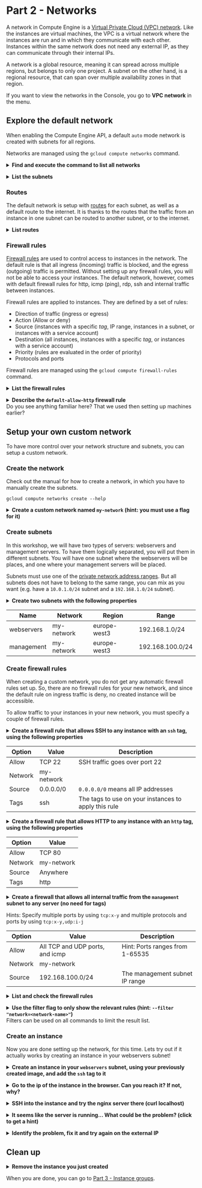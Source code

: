 # Part 2 - Networks
A network in Compute Engine is a [Virtual Private Cloud (VPC) network](https://cloud.google.com/compute/docs/vpc/).
Like the instances are virtual machines, the VPC is a virtual network where the instances are run and in which they communicate with each other.
Instances within the same network does not need any external IP, as they can communicate through their internal IPs.

A network is a global resource, meaning it can spread across multiple regions, but belongs to only one project.
A subnet on the other hand, is a regional resource, that can span over multiple availability zones in that region.

If you want to view the networks in the Console, you go to **VPC network** in the menu.

## Explore the default network
When enabling the Compute Engine API, a default `auto` mode network is created with subnets for all regions.

Networks are managed using the `gcloud compute networks` command.


<p>
<details>
<summary><strong>
Find and execute the command to list all networks
</strong></summary>

```
gcloud compute networks list
```
</details>
</p>

<p>
<details>
<summary><strong>
List the subnets
</strong></summary>

```
gcloud compute networks subnets list
```
</details>
</p>

### Routes
The default network is setup with [routes](https://cloud.google.com/compute/docs/vpc/routes) for each subnet, as well as a default route to the internet.
It is thanks to the routes that the traffic from an instance in one subnet can be routed to another subnet, or to the internet.

<p>
<details>
<summary><strong>
List routes
</strong></summary>

```
gcloud compute routes list
```
</details>
</p>

### Firewall rules
[Firewall rules](https://cloud.google.com/compute/docs/vpc/firewalls) are used to control access to instances in the network.
The default rule is that all ingress (incoming) traffic is blocked, and the egress (outgoing) traffic is permitted.
Without setting up any firewall rules, you will not be able to access your instances.
The default network, however, comes with default firewall rules for http, icmp (ping), rdp, ssh and internal traffic between instances.

Firewall rules are applied to instances.
They are defined by a set of rules:
* Direction of traffic (ingress or egress)
* Action (Allow or deny)
* Source (instances with a specific *tag*, IP range, instances in a subnet, or instances with a service account)
* Destination (all instances, instances with a specific *tag*,  or instances with a service account)
* Priority (rules are evaluated in the order of priority)
* Protocols and ports


Firewall rules are managed using the `gcloud compute firewall-rules` command.

<p>
<details>
<summary><strong>
List the firewall rules
</strong></summary>

```
gcloud compute firewall-rules list
```
</details>
</p>

<p>
<details>
<summary><strong>
Describe the <code>default-allow-http</code> firewall rule
</strong></summary>

```
gcloud compute firewall-rules describe default-allow-http
```
</details>
Do you see anything familiar here? That we used then setting up machines earlier?
</p>

## Setup your own custom network
To have more control over your network structure and subnets, you can setup a custom network.


### Create the network
Check out the manual for how to create a network, in which you have to manually create the subnets.
```
gcloud compute networks create --help
```


<p>
<details>
<summary><strong>
Create a custom network named <code>my-network</code> (hint: you must use a flag for it)
</strong></summary>

```
gcloud compute networks create my-network \
--mode custom
```
</details>
</p>



### Create subnets
In this workshop, we will have two types of servers: webservers and management servers.
To have them logically separated, you will put them in different subnets.
You will have one subnet where the webservers will be places, and one where your management servers will be placed.

Subnets must use one of the [private network address ranges](https://en.wikipedia.org/wiki/Private_network).
But all subnets does not have to belong to the same range, you can mix as you want (e.g. have a `10.0.1.0/24` subnet and a `192.168.1.0/24` subnet).

<p>
<details>
<summary><strong>
Create two subnets with the following properties
</strong></summary>

```
gcloud compute networks subnets create webservers \
--network my-network \
--region europe-west3 \
--range 192.168.1.0/24

gcloud compute networks subnets create management \
--network my-network \
--region europe-west3 \
--range 192.168.100.0/24
```
</details>
</p>

| Name       | Network    | Region       | Range            |
|------------|------------|--------------|------------------|
| webservers | my-network | europe-west3 | 192.168.1.0/24   |
| management | my-network | europe-west3 | 192.168.100.0/24 |


### Create firewall rules
When creating a custom network, you do not get any automatic firewall rules set up.
So, there are no firewall rules for your new network, and since the default rule on ingress traffic is deny, no created instance will be accessible.

To allow traffic to your instances in your new network, you must specify a couple of firewall rules.

<p>
<details>
<summary><strong>
Create a firewall rule that allows SSH to any instance with an <code>ssh</code> tag, using the following properties
</strong></summary>

```
gcloud compute firewall-rules create allow-ssh \
--network my-network \
--allow tcp:22 \
--target-tags ssh \
--source-ranges 0.0.0.0/0
```
</details>
</p>

|Option|Value|Description|
|------|-----|-----------|
|Allow| TCP 22| SSH traffic goes over port 22|
|Network| my-network| |
|Source| 0.0.0.0/0 | `0.0.0.0/0` means all IP addresses|
|Tags| ssh| The tags to use on your instances to apply this rule|


<p>
<details>
<summary><strong>
Create a firewall rule that allows HTTP to any instance with an <code>http</code> tag, using the following properties
</strong></summary>

```
gcloud compute firewall-rules create allow-http \
--network my-network \
--allow tcp:80 \
--target-tags http \
--source-ranges 0.0.0.0/0
```
</details>
</p>

|Option|Value|
|------|-----|
|Allow| TCP 80|
|Network| my-network|
|Source| Anywhere|
|Tags| http|


<p>
<details>
<summary><strong>
Create a firewall that allows all internal traffic from the <code>management</code> subnet to any server (no need for tags)
</strong></summary>

```
gcloud compute firewall-rules create internal-traffic \
--network my-network \
--allow tcp:1-65535,udp:1-65535,icmp \
--source-ranges 192.168.100.0/24
```
</details>

Hints: Specify multiple ports by using <code>tcp:x-y</code> and multiple protocols and ports by using <code>tcp:x-y,udp:i-j</code>
</p>

|Option|Value|Description|
|------|-----|-----------|
|Allow| All TCP and UDP ports, and icmp | Hint: Ports ranges from 1-65535 |
|Network| my-network||
|Source| 192.168.100.0/24 |The management subnet IP range|


<p>
<details>
<summary><strong>
List and check the firewall rules
</strong></summary>

```
gcloud compute firewall-rules list
```
</details>
</p>

<p>
<details>
<summary><strong>
Use the filter flag to only show the relevant rules (hint: <code>--filter "network=&lt;network-name&gt;"</code>)
</strong></summary>

```
gcloud compute firewall-rules list --filter "network=my-network"
```
</details>
Filters can be used on all commands to limit the result list.
</p>


### Create an instance
Now you are done setting up the network, for this time.
Lets try out if it actually works by creating an instance in your webservers subnet!


<p>
<details>
<summary><strong>
Create an instance in your <code>webservers</code> subnet, using your previously created image, and add the <code>ssh</code> tag to it
</strong></summary>

```
gcloud compute instances create webserver-1 \
--zone europe-west3-a \
--machine-type f1-micro \
--subnet webservers \
--tags ssh \
--image ubuntu-1604-webserver-base
```
</details>
</p>

<p>
<details>
<summary><strong>
Go to the ip of the instance in the browser. Can you reach it? If not, why?
</strong></summary>
</details>
</p>

<p>
<details>
<summary><strong>
SSH into the instance and try the nginx server there (curl localhost)
</strong></summary>

```
curl localhost
```

</details>
</p>



<p>
<details>
<summary><strong>
It seems like the server is running... What could be the problem? (click to get a hint)
</strong></summary>

There is a certain tag for reaching the server on the HTTP port missing.
</details>
</p>


<p>
<details>
<summary><strong>
Identify the problem, fix it and try again on the external IP
</strong></summary>

Add the `http` tag to the server
```
gcloud compute instances add-tags webserver-1 \
--tags http \
--zone europe-west3-a
```
</details>
</p>


## Clean up

<p>
<details>
<summary><strong>
Remove the instance you just created
</strong></summary>

```
gcloud compute instances delete webserver-1 \
--zone europe-west3-a
```
</details>
</p>


When you are done, you can go to [Part 3 - Instance groups](../3-instance-groups).
